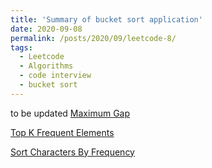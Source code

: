 ```yaml
---
title: 'Summary of bucket sort application'
date: 2020-09-08
permalink: /posts/2020/09/leetcode-8/
tags:
  - Leetcode
  - Algorithms
  - code interview
  - bucket sort
---
```


to be updated
[Maximum Gap](https://leetcode.com/problems/maximum-gap/)

[Top K Frequent Elements](https://leetcode.com/problems/top-k-frequent-elements/solution/)

[Sort Characters By Frequency](https://leetcode.com/problems/sort-characters-by-frequency/)